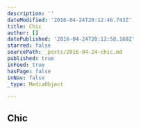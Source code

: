 ```yaml
---
description: ''
dateModified: '2016-04-24T20:12:46.743Z'
title: Chic
author: []
datePublished: '2016-04-24T20:12:58.160Z'
starred: false
sourcePath: _posts/2016-04-24-chic.md
published: true
inFeed: true
hasPage: false
inNav: false
_type: MediaObject

---
```

<article style=""><h1>Chic</h1></article>